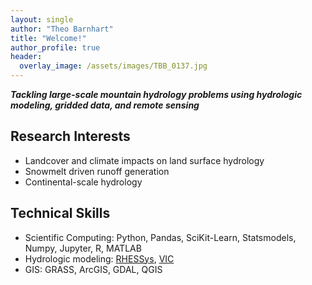 ```yaml
---
layout: single
author: "Theo Barnhart"
title: "Welcome!"
author_profile: true
header:
  overlay_image: /assets/images/TBB_0137.jpg
---
```


 ***Tackling large-scale mountain hydrology problems using hydrologic modeling, gridded data, and remote sensing***

Research Interests
-----

- Landcover and climate impacts on land surface hydrology
- Snowmelt driven runoff generation
- Continental-scale hydrology

Technical Skills
----

- Scientific Computing: Python, Pandas, SciKit-Learn, Statsmodels, Numpy, Jupyter, R, MATLAB 
- Hydrologic modeling: [RHESSys](https://github.com/RHESSys/RHESSys), [VIC](http://vic.readthedocs.io/en/vic.4.2.d/)
- GIS: GRASS, ArcGIS, GDAL, QGIS
